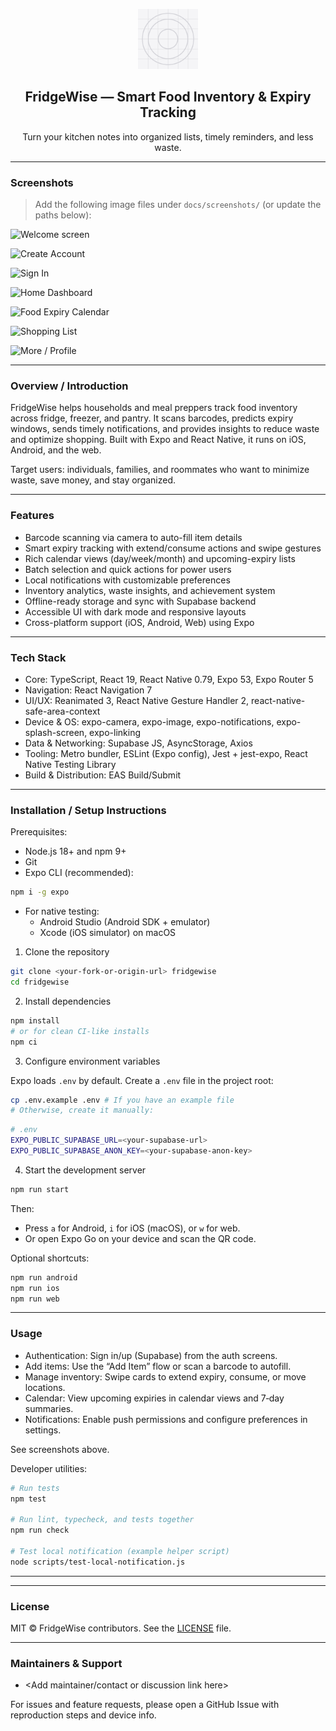 <p align="center">
  <img src="assets/images/icon.png" alt="FridgeWise logo" width="96" />
</p>
<h2 align="center">FridgeWise — Smart Food Inventory & Expiry Tracking</h2>
<p align="center">Turn your kitchen notes into organized lists, timely reminders, and less waste.</p>

---

### Screenshots

> Add the following image files under `docs/screenshots/` (or update the paths below):

![Welcome screen](docs/screenshots/welcome.png)

![Create Account](docs/screenshots/create-account.png)

![Sign In](docs/screenshots/sign-in.png)

![Home Dashboard](docs/screenshots/home-dashboard.png)

![Food Expiry Calendar](docs/screenshots/calendar.png)

![Shopping List](docs/screenshots/shopping-list.png)

![More / Profile](docs/screenshots/more.png)

---

### Overview / Introduction

FridgeWise helps households and meal preppers track food inventory across fridge, freezer, and pantry. It scans barcodes, predicts expiry windows, sends timely notifications, and provides insights to reduce waste and optimize shopping. Built with Expo and React Native, it runs on iOS, Android, and the web.

Target users: individuals, families, and roommates who want to minimize waste, save money, and stay organized.

---

### Features

- Barcode scanning via camera to auto-fill item details
- Smart expiry tracking with extend/consume actions and swipe gestures
- Rich calendar views (day/week/month) and upcoming-expiry lists
- Batch selection and quick actions for power users
- Local notifications with customizable preferences
- Inventory analytics, waste insights, and achievement system
- Offline-ready storage and sync with Supabase backend
- Accessible UI with dark mode and responsive layouts
- Cross-platform support (iOS, Android, Web) using Expo

---

### Tech Stack

- Core: TypeScript, React 19, React Native 0.79, Expo 53, Expo Router 5
- Navigation: React Navigation 7
- UI/UX: Reanimated 3, React Native Gesture Handler 2, react-native-safe-area-context
- Device & OS: expo-camera, expo-image, expo-notifications, expo-splash-screen, expo-linking
- Data & Networking: Supabase JS, AsyncStorage, Axios
- Tooling: Metro bundler, ESLint (Expo config), Jest + jest-expo, React Native Testing Library
- Build & Distribution: EAS Build/Submit

---

### Installation / Setup Instructions

Prerequisites:

- Node.js 18+ and npm 9+
- Git
- Expo CLI (recommended):

```bash
npm i -g expo
```

- For native testing:
  - Android Studio (Android SDK + emulator)
  - Xcode (iOS simulator) on macOS

1. Clone the repository

```bash
git clone <your-fork-or-origin-url> fridgewise
cd fridgewise
```

2. Install dependencies

```bash
npm install
# or for clean CI-like installs
npm ci
```

3. Configure environment variables

Expo loads `.env` by default. Create a `.env` file in the project root:

```bash
cp .env.example .env # If you have an example file
# Otherwise, create it manually:
```

```bash
# .env
EXPO_PUBLIC_SUPABASE_URL=<your-supabase-url>
EXPO_PUBLIC_SUPABASE_ANON_KEY=<your-supabase-anon-key>
```

4. Start the development server

```bash
npm run start
```

Then:

- Press `a` for Android, `i` for iOS (macOS), or `w` for web.
- Or open Expo Go on your device and scan the QR code.

Optional shortcuts:

```bash
npm run android
npm run ios
npm run web
```

---

### Usage

- Authentication: Sign in/up (Supabase) from the auth screens.
- Add items: Use the “Add Item” flow or scan a barcode to autofill.
- Manage inventory: Swipe cards to extend expiry, consume, or move locations.
- Calendar: View upcoming expiries in calendar views and 7‑day summaries.
- Notifications: Enable push permissions and configure preferences in settings.

See screenshots above.

Developer utilities:

```bash
# Run tests
npm test

# Run lint, typecheck, and tests together
npm run check

# Test local notification (example helper script)
node scripts/test-local-notification.js
```

---

---

### License

MIT © FridgeWise contributors. See the [LICENSE](#) file.

---

### Maintainers & Support

- <Add maintainer/contact or discussion link here>

For issues and feature requests, please open a GitHub Issue with reproduction steps and device info.
